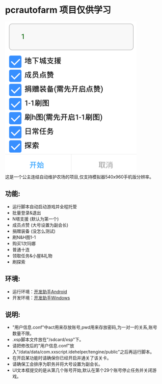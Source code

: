 # pcrautofarm 项目仅供学习
![image](https://raw.githubusercontent.com/caicaizii/pcrautofarm/master/uiPreview.png)  
这是一个公主连结自动维护农场的项目,仅支持模拟器540x960手机版分辨率。  
## 功能:  
- 运行脚本自动启动游戏并全程托管
- 批量登录&退出
- N塔支援  (默认为第一个)  
- 成员点赞 (大号设置为副会长)  
- 捐赠装备 (没怎么测试)  
- 刷N&H图1-1  
- 购买1次玛娜  
- 普通十连  
- 领取任务&小屋&礼物  
- 刷探索
## 环境:  
- 运行环境：[开发助手Android](https://wws.lanzous.com/iX7FTdqiuqd "点击下载")
- 开发环境：[开发助手Windows](https://wws.lanzous.com/i8es6dqiz5c "点击下载")
## 说明: 
- "用户信息.conf"中act用来存放账号,pwd用来存放密码,为一对一的关系,账号数量不限。  
- .xsp脚本文件放在"/sdcard/xsp"下。
- 请把修改后的"用户信息.conf"放入"/data/data/com.xxscript.idehelper/tengine/public"之后再运行脚本。  
- 在开启某功能时请确保你已经开启并通关了该关卡。  
- 请确保工会排序为职务并将大号设置为副会长。  
- UI文本框提交的是从第几个账号开始,默认在第个29个账号停止任务并关闭游戏。
